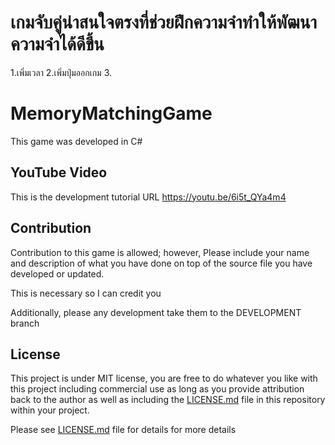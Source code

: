 # เกมจับคู่น่าสนใจตรงที่ช่วยฝึกความจำทำให้พัฒนาความจำได้ดีขึ้น
1.เพิ่มเวลา
2.เพิ่มปุ่มออกเกม
3.

# MemoryMatchingGame
This game was developed in C# 

## YouTube Video
This is the development tutorial URL
https://youtu.be/6i5t_QYa4m4

## Contribution
Contribution to this game is allowed; however, Please include your name and description of what you have done on top of the source file you have developed or updated.

This is necessary so I can credit you 

Additionally, please any development take them to the DEVELOPMENT branch

## License
This project is under MIT license, you are free to do whatever you like with this project including commercial use as long as you provide attribution back to the author as well as including the [LICENSE.md](LICENSE.md) file in this repository within your project.

Please see [LICENSE.md](LICENSE.md) file for details for more details
